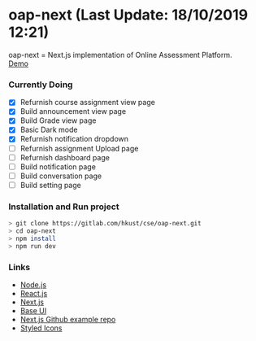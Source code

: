 # oap-next (Last Update: 18/10/2019 12:21)
oap-next = Next.js implementation of Online Assessment Platform.\
[Demo](https://oap-next.chrisliupascal.now.sh/)

### Currently Doing
* [x] Refurnish course assignment view page
* [x] Build announcement view page
* [x] Build Grade view page
* [x] Basic Dark mode
* [x] Refurnish notification dropdown
* [ ] Refurnish assignment Upload page
* [ ] Refurnish dashboard page
* [ ] Build notification page
* [ ] Build conversation page
* [ ] Build setting page

### Installation and Run project
```sh
> git clone https://gitlab.com/hkust/cse/oap-next.git
> cd oap-next
> npm install
> npm run dev
```

### Links
* [Node.js](https://nodejs.org/en/)
* [React.js](https://reactjs.org/)
* [Next.js](https://nextjs.org/)
* [Base UI](https://baseweb.design/)
* [Next.js Github example repo](https://github.com/zeit/next.js/tree/canary/examples)
* [Styled Icons](https://styled-icons.js.org/)
